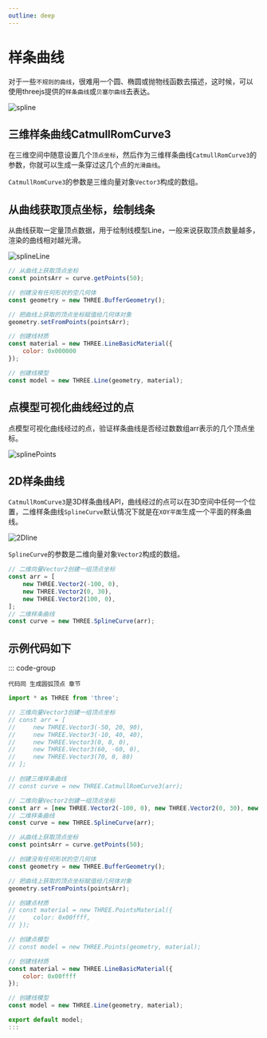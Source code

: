 ```yaml
---
outline: deep
---
```


# 样条曲线

对于一些`不规则的曲线`，很难用一个圆、椭圆或抛物线函数去描述，这时候，可以使用threejs提供的`样条曲线`或`贝塞尔曲线`去表达。

![spline](/phaseF/spline.svg)

## 三维样条曲线CatmullRomCurve3

在三维空间中随意设置几个`顶点坐标`，然后作为三维样条曲线`CatmullRomCurve3`的参数，你就可以生成一条穿过这几个点的`光滑曲线`。

`CatmullRomCurve3`的参数是三维向量对象`Vector3`构成的数组。

## 从曲线获取顶点坐标，绘制线条

从曲线获取一定量顶点数据，用于绘制线模型Line，一般来说获取顶点数量越多，渲染的曲线相对越光滑。

![splineLine](/phaseF/splineLine.jpg)   

```js
// 从曲线上获取顶点坐标
const pointsArr = curve.getPoints(50);

// 创建没有任何形状的空几何体
const geometry = new THREE.BufferGeometry();

// 把曲线上获取的顶点坐标赋值给几何体对象
geometry.setFromPoints(pointsArr);

// 创建线材质
const material = new THREE.LineBasicMaterial({
    color: 0x000000
});

// 创建线模型
const model = new THREE.Line(geometry, material);
```

## 点模型可视化曲线经过的点

点模型可视化曲线经过的点，验证样条曲线是否经过数数组arr表示的几个顶点坐标。

![splinePoints](/phaseF/splinePoints.jpg)  

## 2D样条曲线

`CatmullRomCurve3`是3D样条曲线API，曲线经过的点可以在3D空间中任何一个位置，二维样条曲线`SplineCurve`默认情况下就是在`XOY平面`生成一个平面的样条曲线。

![2Dline](/phaseF/2Dline.jpg)

`SplineCurve`的参数是二维向量对象`Vector2`构成的数组。


```js
// 二维向量Vector2创建一组顶点坐标
const arr = [
    new THREE.Vector2(-100, 0),
    new THREE.Vector2(0, 30), 
    new THREE.Vector2(100, 0),
];
// 二维样条曲线
const curve = new THREE.SplineCurve(arr);
```


## 示例代码如下

::: code-group

```vue [index.vue]
代码同 生成圆弧顶点 章节
```

```js [model.js]
import * as THREE from 'three';

// 三维向量Vector3创建一组顶点坐标
// const arr = [
//     new THREE.Vector3(-50, 20, 90),
//     new THREE.Vector3(-10, 40, 40),
//     new THREE.Vector3(0, 0, 0),
//     new THREE.Vector3(60, -60, 0),
//     new THREE.Vector3(70, 0, 80)
// ];

// 创建三维样条曲线
// const curve = new THREE.CatmullRomCurve3(arr);

// 二维向量Vector2创建一组顶点坐标
const arr = [new THREE.Vector2(-100, 0), new THREE.Vector2(0, 30), new THREE.Vector2(100, 0)];
// 二维样条曲线
const curve = new THREE.SplineCurve(arr);

// 从曲线上获取顶点坐标
const pointsArr = curve.getPoints(50);

// 创建没有任何形状的空几何体
const geometry = new THREE.BufferGeometry();

// 把曲线上获取的顶点坐标赋值给几何体对象
geometry.setFromPoints(pointsArr);

// 创建点材质
// const material = new THREE.PointsMaterial({
//     color: 0x00ffff,
// });

// 创建点模型
// const model = new THREE.Points(geometry, material);

// 创建线材质
const material = new THREE.LineBasicMaterial({
    color: 0x00ffff
});

// 创建线模型
const model = new THREE.Line(geometry, material);

export default model;
:::